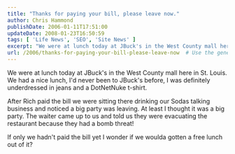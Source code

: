 ```yaml
---
title: "Thanks for paying your bill, please leave now."
author: Chris Hammond
publishDate: 2006-01-11T17:51:00
updateDate: 2008-01-23T16:50:59
tags: [ 'Life News', 'SEO', 'Site News' ]
excerpt: "We were at lunch today at JBuck's in the West County mall here in St. Louis. We had a nice lunch, I'd never been to JBuck's before, I was definitely underdressed in jeans and a DotNetNuke t-shirt. After Rich paid the bill we were sitting there drinking our Sodas talking business and noticed a big party was leaving. At least I thought it was a big party. The waiter came up to us and told us they were evacuating the restaurant because they had a bomb threat!  If only we hadn't paid the bill yet I wonder if we woulda gotten a free lunch out of..."
url: /2006/thanks-for-paying-your-bill-please-leave-now  # Use the generated URL with year
---
```

<P>We were at lunch today at JBuck's in the West County mall here in St. Louis. We had a nice lunch, I'd never been to JBuck's before, I was definitely underdressed in jeans and a DotNetNuke t-shirt.</P> <P>After Rich paid the bill we were sitting there drinking our Sodas talking business and noticed a big party was leaving. At least I thought it was a big party. The waiter came up to us and told us they were evacuating the restaurant because they had a bomb threat! </P> <P>If only we hadn't paid the bill yet I wonder if we woulda gotten a free lunch out of it?</P>
